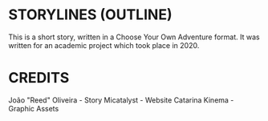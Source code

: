 # STORYLINES (OUTLINE)

This is a short story, written in a Choose Your Own Adventure format. It was written for an academic project which took place in 2020.

# CREDITS

João "Reed" Oliveira - Story
Micatalyst - Website
Catarina Kinema - Graphic Assets
